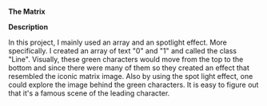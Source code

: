 **The Matrix**

**Description**

In this project, I mainly used an array and an spotlight effect. More specifically. I created an array of text "0" and "1" and called the class
"Line". Visually, these green characters would move from the top to the bottom and since there were many of them so they created an effect that
resembled the iconic matrix image. Also by using the spot light effect, one could explore the image behind the green characters.
It is easy to figure out that it's a famous scene of the leading character.

